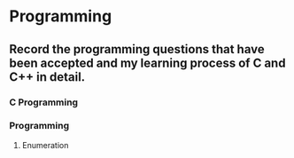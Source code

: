 # Programming
## Record the programming questions that have been accepted and my learning process of C and C++ in detail.

### C Programming


### Programming
1. Enumeration


